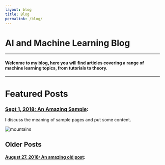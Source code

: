 ```yaml
---
layout: blog
title: Blog
permalink: /blog/
---
```



# AI and Machine Learning Blog  
<hr />

#### Welcome to my blog, here you will find articles covering a range of machine learning topics, from tutorials to theory.

<hr />

# Featured Posts  

### [Sept 1, 2018: An Amazing Sample](_posts/2016-06-04-example-content.md/#about):

I discuss the meaning of sample pages and put some content.  

<div class="user-projects">
  <div class="images-left">
    <img alt="mountains" src="{{ "/assets/img/skate.jpg" | prepend: site.baseurl }}" />
  </div>
</div>

## Older Posts
#### [August 27, 2018: An amazing old post](_posts/2016-06-04-test-page.md):
